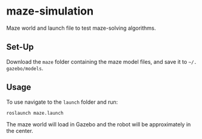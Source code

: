 # maze-simulation
Maze world and launch file to test maze-solving algorithms.

## Set-Up

Download the ```maze``` folder containing the maze model files, and save it to ```~/. gazebo/models```.

## Usage

To use navigate to the ```launch``` folder and run: 

```
roslaunch maze.launch
```

The maze world will load  in Gazebo and the robot will be approximately in the center.
